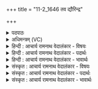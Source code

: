 +++
title = "11-2_1646 तव द्यौरिन्द्र"

+++
<details><summary>पदपाठः</summary>

त꣡व꣢꣯। द्यौः। इ꣣न्द्र। पौ꣡ꣳस्य꣢꣯म्। पृ꣣थिवी꣢। वर्ध꣣ति। श्र꣡वः। त्वाम्। आ꣡पः꣢꣯। प꣡र्व꣢꣯तासः। च। हिन्विरे। १६४६।
</details>

<details><summary>अधिमन्त्रम् (VC)</summary>

- इन्द्रः
- गोषूक्त्यश्वसूक्तिनौ काण्वायनौ
- उष्णिक्
- ऋषभः
</details>

<details><summary>हिन्दी : आचार्य रामनाथ वेदालंकार - विषयः</summary>

अब जगदीश्वर की महिमा का वर्णन करते हैं।
</details>

<details><summary>हिन्दी : आचार्य रामनाथ वेदालंकार - पदार्थः</summary>

पदार्थान्वयभाषाः -  हे(इन्द्र)जगदीश्वर! (तव)आपके(पौंस्यम्)बल को और(श्रवः)यश को(द्यौः)द्युलोक और(पृथिवी)भूलोक(वर्धति)बढ़ाते हैं,गाते हैं।(त्वाम्)आपको(आपः)नदियाँ(पर्वतासः च)और पर्वत(हिन्विरे)कीर्तिगान से बढ़ाते हैं ॥२॥
</details>

<details><summary>हिन्दी : आचार्य रामनाथ वेदालंकार - भावार्थः</summary>

भावार्थभाषाः -  सूर्य,बादल,बिजली,वायु,पृथिवी,नदियाँ,पहाड़,समुद्र,लताएँ,ऋतुएँ,तारावलि,मनुष्य,पशु,पक्षी सभी परमेश्वर की ही महिमा को गा रहे हैं,और गाते-गाते थकते नहीं ॥२॥
</details>

<details><summary>संस्कृत : आचार्य रामनाथ वेदालंकार - विषयः</summary>

अथ जगदीश्वरस्य महिमा वर्ण्यते।
</details>

<details><summary>संस्कृत : आचार्य रामनाथ वेदालंकार - पदार्थः</summary>

पदार्थान्वयभाषाः -  हे(इन्द्र)जगदीश्वर! (तव)त्वदीयम्(पौंस्यम्)पुंसि भवं पौंस्यं बलम्(श्रवः)यशश्च(द्यौः)द्युलोकः(पृथिवी)भूलोकश्च(वर्धति)वर्धयति,गायति।(त्वाम् आपः)नद्यः(पर्वतासः च)गिरयश्च(हिन्विरे)यशोगानेन वर्धयन्ति।[हि गतौ वृद्धौ च,स्वादिः]॥२॥
</details>

<details><summary>संस्कृत : आचार्य रामनाथ वेदालंकार - भावार्थः</summary>

भावार्थभाषाः -  आदित्यः पर्जन्यो विद्युद् वायुः पृथिवी नद्यः पर्वताः समुद्रा वीरुधः ऋतवस्तारावलिर्मनुष्याः पशवः पक्षिणः सर्वे परमेश्वरस्यैव महिमानं गायन्ति,गायं गायं च न श्राम्यन्ति ॥२॥
</details>